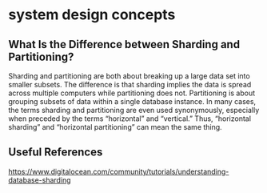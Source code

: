 # system design concepts

## What Is the Difference between Sharding and Partitioning?

Sharding and partitioning are both about breaking up a large data set into smaller subsets. The difference is that sharding implies the data is spread across multiple computers while partitioning does not. Partitioning is about grouping subsets of data within a single database instance. In many cases, the terms sharding and partitioning are even used synonymously, especially when preceded by the terms “horizontal” and “vertical.” Thus, “horizontal sharding” and “horizontal partitioning” can mean the same thing.


## Useful References

https://www.digitalocean.com/community/tutorials/understanding-database-sharding
